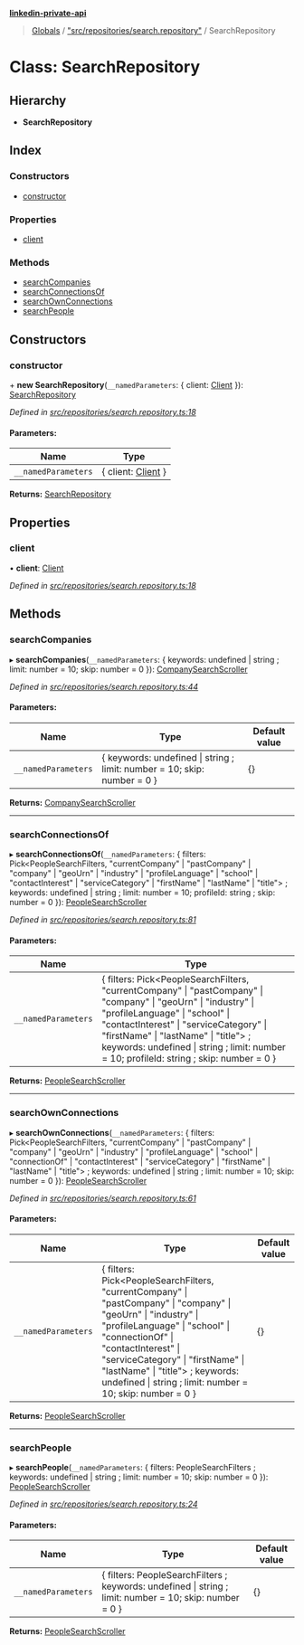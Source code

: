 **[linkedin-private-api](../README.md)**

> [Globals](../globals.md) / ["src/repositories/search.repository"](../modules/_src_repositories_search_repository_.md) / SearchRepository

# Class: SearchRepository

## Hierarchy

* **SearchRepository**

## Index

### Constructors

* [constructor](_src_repositories_search_repository_.searchrepository.md#constructor)

### Properties

* [client](_src_repositories_search_repository_.searchrepository.md#client)

### Methods

* [searchCompanies](_src_repositories_search_repository_.searchrepository.md#searchcompanies)
* [searchConnectionsOf](_src_repositories_search_repository_.searchrepository.md#searchconnectionsof)
* [searchOwnConnections](_src_repositories_search_repository_.searchrepository.md#searchownconnections)
* [searchPeople](_src_repositories_search_repository_.searchrepository.md#searchpeople)

## Constructors

### constructor

\+ **new SearchRepository**(`__namedParameters`: { client: [Client](_src_core_client_.client.md)  }): [SearchRepository](_src_repositories_search_repository_.searchrepository.md)

*Defined in [src/repositories/search.repository.ts:18](https://github.com/eilonmore/linkedin-private-api/blob/614bdb1/src/repositories/search.repository.ts#L18)*

#### Parameters:

Name | Type |
------ | ------ |
`__namedParameters` | { client: [Client](_src_core_client_.client.md)  } |

**Returns:** [SearchRepository](_src_repositories_search_repository_.searchrepository.md)

## Properties

### client

•  **client**: [Client](_src_core_client_.client.md)

*Defined in [src/repositories/search.repository.ts:18](https://github.com/eilonmore/linkedin-private-api/blob/614bdb1/src/repositories/search.repository.ts#L18)*

## Methods

### searchCompanies

▸ **searchCompanies**(`__namedParameters`: { keywords: undefined \| string ; limit: number = 10; skip: number = 0 }): [CompanySearchScroller](_src_scrollers_company_search_scroller_.companysearchscroller.md)

*Defined in [src/repositories/search.repository.ts:44](https://github.com/eilonmore/linkedin-private-api/blob/614bdb1/src/repositories/search.repository.ts#L44)*

#### Parameters:

Name | Type | Default value |
------ | ------ | ------ |
`__namedParameters` | { keywords: undefined \| string ; limit: number = 10; skip: number = 0 } | {} |

**Returns:** [CompanySearchScroller](_src_scrollers_company_search_scroller_.companysearchscroller.md)

___

### searchConnectionsOf

▸ **searchConnectionsOf**(`__namedParameters`: { filters: Pick\<PeopleSearchFilters, \"currentCompany\" \| \"pastCompany\" \| \"company\" \| \"geoUrn\" \| \"industry\" \| \"profileLanguage\" \| \"school\" \| \"contactInterest\" \| \"serviceCategory\" \| \"firstName\" \| \"lastName\" \| \"title\"> ; keywords: undefined \| string ; limit: number = 10; profileId: string ; skip: number = 0 }): [PeopleSearchScroller](_src_scrollers_people_search_scroller_.peoplesearchscroller.md)

*Defined in [src/repositories/search.repository.ts:81](https://github.com/eilonmore/linkedin-private-api/blob/614bdb1/src/repositories/search.repository.ts#L81)*

#### Parameters:

Name | Type |
------ | ------ |
`__namedParameters` | { filters: Pick\<PeopleSearchFilters, \"currentCompany\" \| \"pastCompany\" \| \"company\" \| \"geoUrn\" \| \"industry\" \| \"profileLanguage\" \| \"school\" \| \"contactInterest\" \| \"serviceCategory\" \| \"firstName\" \| \"lastName\" \| \"title\"> ; keywords: undefined \| string ; limit: number = 10; profileId: string ; skip: number = 0 } |

**Returns:** [PeopleSearchScroller](_src_scrollers_people_search_scroller_.peoplesearchscroller.md)

___

### searchOwnConnections

▸ **searchOwnConnections**(`__namedParameters`: { filters: Pick\<PeopleSearchFilters, \"currentCompany\" \| \"pastCompany\" \| \"company\" \| \"geoUrn\" \| \"industry\" \| \"profileLanguage\" \| \"school\" \| \"connectionOf\" \| \"contactInterest\" \| \"serviceCategory\" \| \"firstName\" \| \"lastName\" \| \"title\"> ; keywords: undefined \| string ; limit: number = 10; skip: number = 0 }): [PeopleSearchScroller](_src_scrollers_people_search_scroller_.peoplesearchscroller.md)

*Defined in [src/repositories/search.repository.ts:61](https://github.com/eilonmore/linkedin-private-api/blob/614bdb1/src/repositories/search.repository.ts#L61)*

#### Parameters:

Name | Type | Default value |
------ | ------ | ------ |
`__namedParameters` | { filters: Pick\<PeopleSearchFilters, \"currentCompany\" \| \"pastCompany\" \| \"company\" \| \"geoUrn\" \| \"industry\" \| \"profileLanguage\" \| \"school\" \| \"connectionOf\" \| \"contactInterest\" \| \"serviceCategory\" \| \"firstName\" \| \"lastName\" \| \"title\"> ; keywords: undefined \| string ; limit: number = 10; skip: number = 0 } | {} |

**Returns:** [PeopleSearchScroller](_src_scrollers_people_search_scroller_.peoplesearchscroller.md)

___

### searchPeople

▸ **searchPeople**(`__namedParameters`: { filters: PeopleSearchFilters ; keywords: undefined \| string ; limit: number = 10; skip: number = 0 }): [PeopleSearchScroller](_src_scrollers_people_search_scroller_.peoplesearchscroller.md)

*Defined in [src/repositories/search.repository.ts:24](https://github.com/eilonmore/linkedin-private-api/blob/614bdb1/src/repositories/search.repository.ts#L24)*

#### Parameters:

Name | Type | Default value |
------ | ------ | ------ |
`__namedParameters` | { filters: PeopleSearchFilters ; keywords: undefined \| string ; limit: number = 10; skip: number = 0 } | {} |

**Returns:** [PeopleSearchScroller](_src_scrollers_people_search_scroller_.peoplesearchscroller.md)
